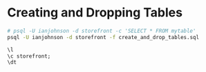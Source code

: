 # Creating and Dropping Tables

```sh
# psql -U ianjohnson -d storefront -c 'SELECT * FROM mytable'
psql -U ianjohnson -d storefront -f create_and_drop_tables.sql
```

```sql
\l
\c storefront;
\dt
```

